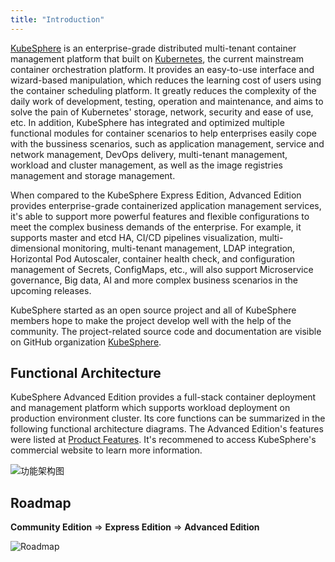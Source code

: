 ```yaml
---
title: "Introduction"
---
```


<!-- [KubeSphere](https://kubesphere.io) 是在目前主流容器调度平台 [Kubernetes](https://kubernetes.io) 之上构建的企业级分布式多租户容器管理平台，提供简单易用的操作界面以及向导式操作方式，在降低用户使用容器调度平台学习成本的同时，极大减轻开发、测试、运维的日常工作的复杂度，旨在解决 Kubernetes 本身存在的存储、网络、安全和易用性等痛点。除此之外，平台已经整合并优化了多个适用于容器场景的功能模块，以帮助企业轻松应对多租户、工作负载和集群管理、服务与网络管理、应用管理、镜像仓库管理和存储管理等业务场景。 -->

[KubeSphere](https://kubesphere.io) is an enterprise-grade distributed multi-tenant container management platform that built on [Kubernetes](https://kubernetes.io), the current mainstream container orchestration platform. It provides an easy-to-use interface and wizard-based manipulation, which reduces the learning cost of users using the container scheduling platform. It greatly reduces the complexity of the daily work of development, testing, operation and maintenance, and aims to solve the pain of Kubernetes' storage, network, security and ease of use, etc. In addition, KubeSphere has integrated and optimized multiple functional modules for container scenarios to help enterprises easily cope with the bussiness scenarios, such as application management, service and network management, DevOps delivery, multi-tenant management, workload and cluster management, as well as the image registries management and storage management. 


<!-- 相比较易捷版，KubeSphere 高级版提供企业级容器应用管理服务，支持更强大的功能和灵活的配置，满足企业复杂的业务需求。比如支持 Master 和 etcd 节点高可用、可视化 CI/CD 流水线、多维度监控、多租户管理、LDAP 集成、新增支持 HPA (水平自动伸缩) 、容器健康检查以及 Secrets、ConfigMaps 的配置管理等功能，后续还将支持微服务治理、大数据、人工智能等更为复杂的业务场景。 -->

When compared to the KubeSphere Express Edition, Advanced Edition provides enterprise-grade containerized application management services, it's able to support more powerful features and flexible configurations to meet the complex business demands of the enterprise. For example, it supports master and etcd HA, CI/CD pipelines visualization, multi-dimensional monitoring, multi-tenant management, LDAP integration, Horizontal Pod Autoscaler, container health check, and configuration management of Secrets, ConfigMaps, etc., will also support Microservice governance, Big data, AI and more complex business scenarios in the upcoming releases.


<!-- KubeSphere 从项目初始阶段就采用开源的方法来进行项目的良性发展，项目相关的源代码和文档都在 GitHub 可见，可访问 [KubeSphere](https://github.com/kubesphere)。 -->

KubeSphere started as an open source project and all of KubeSphere members hope to make the project develop well with the help of the community. The project-related source code and documentation are visible on GitHub organization [KubeSphere](https://github.com/kubesphere).

## Functional Architecture

<!-- KubeSphere 高级版提供了在生产环境集群部署的全栈化容器部署与管理平台，它的核心功能可以概括在以下的功能架构图中，了解高级版的具体功能说明，可以在 [产品功能](../features) 进行查看，或访问 KubeSphere 的 [商业网站](https://kubesphere.qingcloud.com/)。 -->

KubeSphere Advanced Edition provides a full-stack container deployment and management platform which supports workload deployment on production environment cluster. Its core functions can be summarized in the following functional architecture diagrams. The Advanced Edition's features were listed at [Product Features](../features). It's recommened to access KubeSphere's commercial website to learn more information.

![功能架构图](/kubesphere-landscape-en.svg)

## Roadmap

**Community Edition** => **Express Edition** => **Advanced Edition** 

![Roadmap](/roadmap-en.svg)

